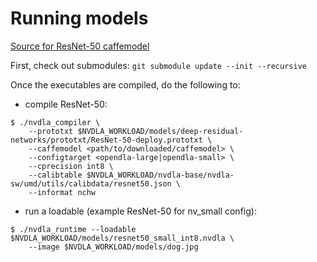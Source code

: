 # Running models

[Source for ResNet-50 caffemodel](https://onedrive.live.com/?authkey=%21AAFW2-FVoxeVRck&id=4006CBB8476FF777%2117887&cid=4006CBB8476FF777)

First, check out submodules: `git submodule update --init --recursive`

Once the executables are compiled, do the following to:
- compile ResNet-50:
```
$ ./nvdla_compiler \
    --prototxt $NVDLA_WORKLOAD/models/deep-residual-networks/prototxt/ResNet-50-deploy.prototxt \
    --caffemodel <path/to/downloaded/caffemodel> \
    --configtarget <opendla-large|opendla-small> \
    --cprecision int8 \
    --calibtable $NVDLA_WORKLOAD/nvdla-base/nvdla-sw/umd/utils/calibdata/resnet50.json \
    --informat nchw
```
- run a loadable (example ResNet-50 for nv\_small config):
```
$ ./nvdla_runtime --loadable $NVDLA_WORKLOAD/models/resnet50_small_int8.nvdla \
    --image $NVDLA_WORKLOAD/models/dog.jpg
```
